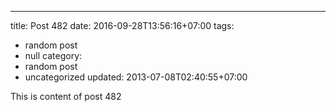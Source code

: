 ---
title: Post 482
date: 2016-09-28T13:56:16+07:00
tags:
  - random post
  - null
category:
  - random post
  - uncategorized
updated: 2013-07-08T02:40:55+07:00

This is content of post 482